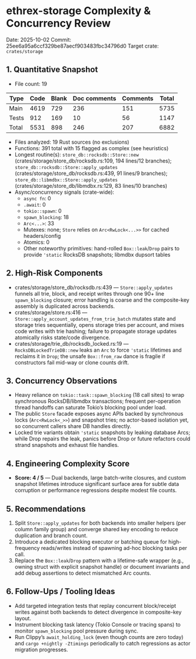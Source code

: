 # ethrex-storage Complexity & Concurrency Review

Date: 2025-10-02
Commit: 25ee6a95a6ccf329be87aecf903483fbc34796d0
Target crate: `crates/storage`

## 1. Quantitative Snapshot
- File count: 19

| Type | Code | Blank | Doc comments | Comments | Total |
| --- | --- | --- | --- | --- | --- |
| Main | 4619 | 729 | 236 | 151 | 5735 |
| Tests | 912 | 169 | 10 | 56 | 1147 |
| Total | 5531 | 898 | 246 | 207 | 6882 |

- Files analyzed: 19 Rust sources (no exclusions)
- Functions: 391 total with 15 flagged as complex (see heuristics)
- Longest routine(s): `store_db::rocksdb::Store::new` (crates/storage/store_db/rocksdb.rs:109, 194 lines/12 branches); `store_db::rocksdb::Store::apply_updates` (crates/storage/store_db/rocksdb.rs:439, 91 lines/9 branches); `store_db::libmdbx::Store::apply_updates` (crates/storage/store_db/libmdbx.rs:129, 83 lines/10 branches)
- Async/concurrency signals (crate-wide):
  - `async fn`: 0
  - `.await`: 0
  - `tokio::spawn`: 0
  - `spawn_blocking`: 18
  - `Arc<...>`: 33
  - Mutexes: none; `Store` relies on `Arc<RwLock<...>>` for cached headers/config
  - Atomics: 0
  - Other noteworthy primitives: hand-rolled `Box::leak`/`Drop` pairs to provide `'static` RocksDB snapshots; libmdbx dupsort tables

## 2. High-Risk Components
- crates/storage/store_db/rocksdb.rs:439 — `Store::apply_updates` funnels all trie, block, and receipt writes through one 90+ line `spawn_blocking` closure; error handling is coarse and the composite-key assembly is duplicated across backends.
- crates/storage/store.rs:416 — `Store::apply_account_updates_from_trie_batch` mutates state and storage tries sequentially, opens storage tries per account, and mixes code writes with trie hashing; failure to propagate storage updates atomically risks state/code divergence.
- crates/storage/trie_db/rocksdb_locked.rs:19 — `RocksDBLockedTrieDB::new` leaks an `Arc` to force `'static` lifetimes and reclaims it in `Drop`; the unsafe `Box::from_raw` dance is fragile if constructors fail mid-way or clone counts drift.

## 3. Concurrency Observations
- Heavy reliance on `tokio::task::spawn_blocking` (18 call sites) to wrap synchronous RocksDB/libmdbx transactions; frequent per-operation thread handoffs can saturate Tokio’s blocking pool under load.
- The public `Store` facade exposes async APIs backed by synchronous locks (`Arc<RwLock<_>>`) and snapshot tries; no actor-based isolation yet, so concurrent callers share DB handles directly.
- Locked trie variants obtain `'static` snapshots by leaking database Arcs; while Drop repairs the leak, panics before Drop or future refactors could strand snapshots and exhaust file handles.

## 4. Engineering Complexity Score
- **Score: 4 / 5** — Dual backends, large batch-write closures, and custom snapshot lifetimes introduce significant surface area for subtle data corruption or performance regressions despite modest file counts.

## 5. Recommendations
1. Split `Store::apply_updates` for both backends into smaller helpers (per column family group) and converge shared key encoding to reduce duplication and branch count.
2. Introduce a dedicated blocking executor or batching queue for high-frequency reads/writes instead of spawning ad-hoc blocking tasks per call.
3. Replace the `Box::leak`/`Drop` pattern with a lifetime-safe wrapper (e.g., owning struct with explicit snapshot handle) or document invariants and add debug assertions to detect mismatched Arc counts.

## 6. Follow-Ups / Tooling Ideas
- Add targeted integration tests that replay concurrent block/receipt writes against both backends to detect divergence in composite-key layout.
- Instrument blocking task latency (Tokio Console or tracing spans) to monitor `spawn_blocking` pool pressure during sync.
- Run Clippy’s `await_holding_lock` (even though counts are zero today) and `cargo +nightly -Ztimings` periodically to catch regressions as actor migration progresses.
